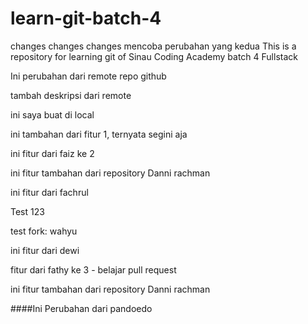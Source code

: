 # learn-git-batch-4


changes changes changes mencoba perubahan yang kedua This is a repository for learning git of Sinau Coding Academy 
batch 4 Fullstack

Ini perubahan dari remote repo github

tambah deskripsi dari remote

ini saya buat di local

ini tambahan dari fitur 1, ternyata segini aja

ini fitur dari faiz ke 2


ini fitur tambahan dari repository Danni rachman

ini fitur dari fachrul

Test 123

test fork: wahyu

ini fitur dari dewi

fitur dari fathy ke 3 - belajar pull request

ini fitur tambahan dari repository Danni rachman

####Ini Perubahan dari pandoedo